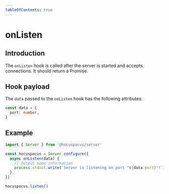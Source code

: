 ```yaml
---
tableOfContents: true
---
```


# onListen

## Introduction

The `onListen` hook is called after the server is started and accepts connections. It should return a Promise.

## Hook payload

The `data` passed to the `onListen` hook has the following attributes:

```typescript
const data = {
  port: number,
}
```

## Example

```typescript
import { Server } from '@hocuspocus/server'

const hocuspocus = Server.configure({
  async onListen(data) {
    // Output some information
    process.stdout.write(`Server is listening on port "${data.port}"!`)
  },
})

hocuspocus.listen()
```
